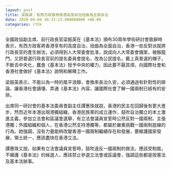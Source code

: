 ```yaml
---
layout: post
title: 梁振英：有西方政客將香港高度自治扭曲為全面自治
date: 2020-04-04 10:33:13.000000000 +08:00
categories: rthk
---
```


全國政協副主席、前行政長官梁振英在《基本法》頒布30周年學術研討會致辭時表示，有西方政客將香港享有的高度自治，扭曲為全面自治，香港一些反對派就將行政長官的產生辦法，必須得到人大常委會批准，說成向人大常委會備案，被搬龍門，又把普選行政長官前的提名委員會提名，改為公民提名，戴上真普選的帽子，不斷去中央化，蠶食《基本法》授予中央的權力，因此要不厭其煩，向國際社會和香港社會做好《基本法》說明和解釋工作。

梁振英表示，不能以為一時的風平浪靜，會換來長治久安，必須通過有針對性的辯論，讓香港社會讀懂、弄通《基本法》內容，讓國際社會了解一國兩制已經有的安排。

出席同一研討會的基本法委員會副主任譚惠珠就說，香港的民主在回歸後有更大進步，然而近年本港出現港獨組織，香港民族黨的成立運作，鼓吹自治獨立的本土激進主義，參加立法會和區議會選舉，有立法會議員宣誓時公然反對一國兩制，主張港獨；外國組織和個人，在香港公然支持港獨等，都屬於嚴重挑戰一國兩制底線的行為。她強調，沒有力量能夠改變香港一國兩制繼續存在和發展，要維護國家發展，領土統一，應該盡快在香港立法。

譚惠珠又說，如果有立法會議員宣誓時，鼓吹違反一國兩制的做法，應該受制裁，不擁護《基本法》的候選人，應該禁止參選立法會或區議會，強調這些都是按憲法及基本法辦事。
